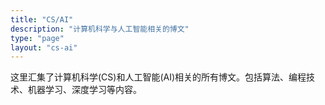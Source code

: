 ```yaml
---
title: "CS/AI"
description: "计算机科学与人工智能相关的博文"
type: "page"
layout: "cs-ai"
---
```


这里汇集了计算机科学(CS)和人工智能(AI)相关的所有博文。包括算法、编程技术、机器学习、深度学习等内容。
